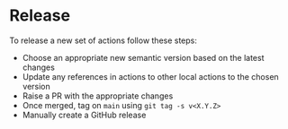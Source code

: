 # Release

To release a new set of actions follow these steps:

- Choose an appropriate new semantic version based on the latest changes
- Update any references in actions to other local actions to the chosen version
- Raise a PR with the appropriate changes
- Once merged, tag on `main` using `git tag -s v<X.Y.Z>`
- Manually create a GitHub release
